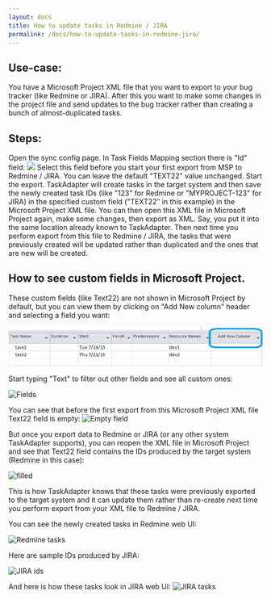 ```yaml
---
layout: docs
title: How to update tasks in Redmine / JIRA
permalink: /docs/how-to-update-tasks-in-redmine-jira/
---
```


## Use-case:

You have a Microsoft Project XML file that you want to export to your bug tracker (like Redmine or JIRA). After this you want to make some changes in the project file and send updates to the bug tracker rather than creating a bunch of almost-duplicated tasks.

## Steps:

Open the sync config page. In Task Fields Mapping section there is "Id" field:
<img src="https://ci4.googleusercontent.com/proxy/jHPWJRvnL8a08Nac3zgyuZVHnmNXdlNFhy5SGdZt4ScEA9_u37w76wwq-0rVVKSJpxVNQWb5NgD6hrcBywHn7P7mcv8_R8wrjZH6InH_dvUgd6jiwih3iGaMgA=s0-d-e1-ft#/images/uploads/id_selected.png"  />
Select this field before you start your first export from MSP to Redmine / JIRA. You can leave the default "TEXT22" value unchanged.
Start the export.
TaskAdapter will create tasks in the target system and then save the newly created task IDs (like "123" for Redmine or "MYPROJECT-123" for JIRA) in the specified custom field ("TEXT22&Prime; in this example) in the Microsoft Project XML file.
You can then open this XML file in Microsoft Project again, make some changes, then export as XML. Say, you put it into the same location already known to TaskAdapter. Then next time you perform export from this file to Redmine / JIRA, the tasks that were previously created will be updated rather than duplicated and the ones that are new will be created.


## How to see custom fields in Microsoft Project.

These custom fields (like Text22) are not shown in Microsoft Project by default,
 but you can view them by clicking on "Add New column" header and selecting a field you want:

![Add Column](/images/uploads/add_column.png)


Start typing "Text" to filter out other fields and see all custom ones:


![Fields](/images/uploads/2015/07/fields.png)

You can see that before the first export from this Microsoft Project XML file Text22 field is empty:
![Empty field](/images/uploads/2015/07/empty.png)

But once you export data to Redmine or JIRA (or any other system TaskAdapter supports), you can reopen the XML file in Microsoft Project and see that Text22 field contains the IDs produced by the target system (Redmine in this case):

<img class="alignnone size-full wp-image-762" src="/images/uploads/2015/07/filled.png" alt="filled" width="739" height="85" />


This is how TaskAdapter knows that these tasks were previously exported to the target system and it can update them rather than re-create next time you perform export from your XML file to Redmine / JIRA.

You can see the newly created tasks in Redmine web UI:

![Redmine tasks](/images/uploads/2015/07/redmine_tasks.jpg)

Here are sample IDs produced by JIRA:

![JIRA ids](/images/uploads/2015/07/jira_ids.png)

And here is how these tasks look in JIRA web UI:
![JIRA tasks](/images/uploads/2015/07/jira_tasks.jpg)

